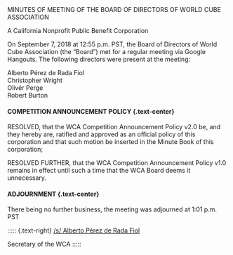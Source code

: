 <div class="text-center">
MINUTES OF MEETING OF THE BOARD OF DIRECTORS OF WORLD CUBE ASSOCIATION

A California Nonprofit Public Benefit Corporation
</div>

On September 7, 2018 at 12:55 p.m. PST, the Board of Directors of World Cube Association (the “Board”) met for a regular meeting via Google Hangouts. The following directors were present at the meeting:

<div class="text-center">
Alberto Pérez de Rada Fiol <br>
Christopher Wright <br>
Olivér Perge <br>
Robert Burton <br>
</div>

#### **COMPETITION ANNOUNCEMENT POLICY** {.text-center}

RESOLVED, that the WCA Competition Announcement Policy v2.0 be, and they hereby are, ratified and approved as an official policy of this corporation and that such motion be inserted in the Minute Book of this corporation;

RESOLVED FURTHER, that the WCA Competition Announcement Policy v1.0 remains in effect until such a time that the WCA Board deems it unnecessary.

#### **ADJOURNMENT** {.text-center}

There being no further business, the meeting was adjourned at 1:01 p.m. PST

::::: {.text-right}
<u>/s/ Alberto Pérez de Rada Fiol</u>

Secretary of the WCA
:::::
